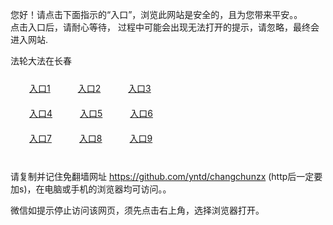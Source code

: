 您好！请点击下面指示的“入口”，浏览此网站是安全的，且为您带来平安。。 <br/>
点击入口后，请耐心等待， 过程中可能会出现无法打开的提示，请忽略，最终会进入网站. </br>

法轮大法在长春<br/>
<div style="padding:10px"><a style="margin:20px" target="_blank" href="https://dnzpch9hwamq5.cloudfront.net/2Qpsp?wkzpxuml" id="ccLink1" rel="nofollow">入口1</a> <a target="_blank" style="margin:20px" href="https://d1ta9mlsmtm9fo.cloudfront.net/2Qpsp?ztkve" id="ccLink2" rel="nofollow">入口2</a> <a style="margin:20px" target="_blank" href="https://d3ong58e5dgrkx.cloudfront.net/2Qpsp?mbxxdn" id="ccLink3" rel="nofollow">入口3</a></div>

<div style="padding:10px" ><a style="margin:20px" target="_blank" href="https://dnzpch9hwamq5.cloudfront.net/2Qpsp?wkzpxuml" id="ccLink4" rel="nofollow">入口4</a> <a style="margin:20px" href="https://d1ta9mlsmtm9fo.cloudfront.net/2Qpsp?ztkve" target="_blank" id="ccLink5" rel="nofollow">入口5</a> <a style="margin:20px" href="https://d3ong58e5dgrkx.cloudfront.net/2Qpsp?mbxxdn" target="_blank" id="ccLink6" rel="nofollow">入口6</a></div>

<div style="padding:10px"><a style="margin:20px" target="_blank" href="https://dnzpch9hwamq5.cloudfront.net/2Qpsp?wkzpxuml" id="ccLink7" rel="nofollow">入口7</a> <a style="margin:20px" href="https://d1ta9mlsmtm9fo.cloudfront.net/2Qpsp?ztkve" target="_blank" id="ccLink8" rel="nofollow">入口8</a> <a style="margin:20px" target="_blank" href="https://d3ong58e5dgrkx.cloudfront.net/2Qpsp?mbxxdn" id="ccLink9" rel="nofollow">入口9</a></div>

<br/>



请复制并记住免翻墙网址 https://github.com/yntd/changchunzx (http后一定要加s)，在电脑或手机的浏览器均可访问。。<br/>

微信如提示停止访问该网页，须先点击右上角，选择浏览器打开。
